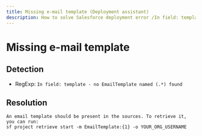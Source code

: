 ```yaml
---
title: Missing e-mail template (Deployment assistant)
description: How to solve Salesforce deployment error /In field: template - no EmailTemplate named (.*) found/gm
---
```

<!-- markdownlint-disable MD013 -->
# Missing e-mail template

## Detection

- RegExp: `In field: template - no EmailTemplate named (.*) found`

## Resolution

```shell
An email template should be present in the sources. To retrieve it, you can run:
sf project retrieve start -m EmailTemplate:{1} -o YOUR_ORG_USERNAME
```
